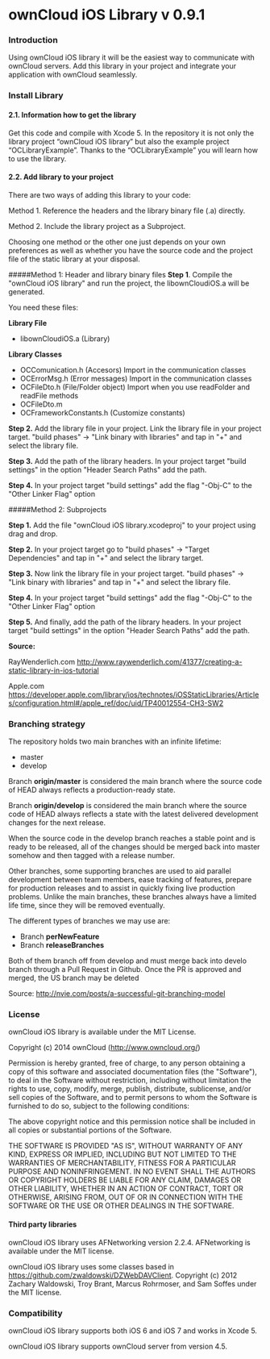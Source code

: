 # ownCloud iOS Library v 0.9.1

### Introduction
Using ownCloud iOS library it will be the easiest way to communicate with ownCloud servers.
Add this library in your project and integrate your application with ownCloud seamlessly.

### Install Library
#### 2.1. Information how to get the library
Get this code and compile with Xcode 5. In the repository it is not only the library project “ownCloud iOS library” but also the example project “OCLibraryExample”. Thanks to the “OCLibraryExample” you will learn how to use the library.
#### 2.2. Add library to your project
There are two ways of adding this library to your code:

Method 1. Reference the headers and the library binary file (.a) directly.

Method 2. Include the library project as a Subproject.

Choosing one method or the other one just depends on your own preferences as well as whether you have the source code and the project file of the static library at your disposal.

#####Method 1: Header and library binary files
__Step 1__.  Compile the "ownCloud iOS library" and run the project, the libownCloudiOS.a will be generated. 

You need these files: 

__Library File__

* libownCloudiOS.a (Library) 

__Library Classes__

* OCComunication.h (Accesors) Import in the communication classes
* OCErrorMsg.h (Error messages) Import in the communication classes
* OCFileDto.h (File/Folder object) Import when you use readFolder and readFile methods
* OCFileDto.m
* OCFrameworkConstants.h (Customize constants)

__Step 2.__  Add the library file in your project.  Link the library file in your project target. "build phases" -> "Link binary with libraries" and tap in "+" and select the library file.

  
__Step 3.__  Add the path of the library headers. In your project target "build settings" in the option "Header Search Paths" add the path.

__Step 4.__  In your project target "build settings" add the flag "-Obj-C" to the "Other Linker Flag" option


#####Method 2: Subprojects

__Step 1.__ Add the file "ownCloud iOS library.xcodeproj" to your project using drag and drop.


__Step 2.__ In your project target go to "build phases" -> "Target Dependencies" and tap in "+" and select the library target.

__Step 3.__ Now link the library file in your project target. "build phases" -> "Link binary with libraries" and tap in "+" and select the library file.

__Step 4.__ In your project target "build settings" add the flag "-Obj-C" to the "Other Linker Flag" option

__Step 5.__ And finally, add the path of the library headers. In your project target "build settings" in the option "Header Search Paths" add the path.

__Source:__

RayWenderlich.com <http://www.raywenderlich.com/41377/creating-a-static-library-in-ios-tutorial>
 
Apple.com <https://developer.apple.com/library/ios/technotes/iOSStaticLibraries/Articles/configuration.html#/apple_ref/doc/uid/TP40012554-CH3-SW2>

###  Branching strategy

The repository holds two main branches with an infinite lifetime:

- master
- develop 

Branch __origin/master__ is considered the main branch where the source code of HEAD always reflects a production-ready state.

Branch __origin/develop__ is considered the main branch where the source code of HEAD always reflects a state with the latest delivered development changes for the next release.

When the source code in the develop branch reaches a stable point and is ready to be released, all of the changes should be merged back into master somehow and then tagged with a release number. 

Other branches, some supporting branches are used to aid parallel development between team members, ease tracking of features, prepare for production releases and to assist in quickly fixing live production problems. Unlike the main branches, these branches always have a limited life time, since they will be removed eventually.

The different types of branches we may use are:

- Branch __perNewFeature__    
- Branch  __releaseBranches__

Both of them branch off from develop and must merge back into develo branch through a Pull Request in Github. Once the PR is approved and merged, the US branch may be deleted

Source: http://nvie.com/posts/a-successful-git-branching-model  

###  License

ownCloud iOS library is available under the MIT License. 
 
Copyright (c) 2014 ownCloud (http://www.owncloud.org/)

Permission is hereby granted, free of charge, to any person obtaining a copy
of this software and associated documentation files (the "Software"), to deal
in the Software without restriction, including without limitation the rights
to use, copy, modify, merge, publish, distribute, sublicense, and/or sell
copies of the Software, and to permit persons to whom the Software is
furnished to do so, subject to the following conditions:

The above copyright notice and this permission notice shall be included in
all copies or substantial portions of the Software.

THE SOFTWARE IS PROVIDED "AS IS", WITHOUT WARRANTY OF ANY KIND, EXPRESS OR IMPLIED, INCLUDING BUT NOT LIMITED TO THE WARRANTIES OF MERCHANTABILITY, FITNESS FOR A PARTICULAR PURPOSE AND NONINFRINGEMENT. IN NO EVENT SHALL THE AUTHORS OR COPYRIGHT HOLDERS BE LIABLE FOR ANY CLAIM, DAMAGES OR OTHER LIABILITY, WHETHER IN AN ACTION OF CONTRACT, TORT OR OTHERWISE, ARISING FROM, OUT OF OR IN CONNECTION WITH THE SOFTWARE OR THE USE OR OTHER DEALINGS IN
THE SOFTWARE.

#### Third party libraries

ownCloud iOS library uses AFNetworking version 2.2.4. AFNetworking is available under the MIT license. 

ownCloud iOS library uses some classes based in  https://github.com/zwaldowski/DZWebDAVClient. Copyright (c) 2012 Zachary Waldowski, Troy Brant, Marcus Rohrmoser, and Sam Soffes under the MIT license.


### Compatibility

ownCloud iOS library supports both iOS 6 and iOS 7 and works in Xcode 5.

ownCloud iOS library supports ownCloud server from version 4.5.




